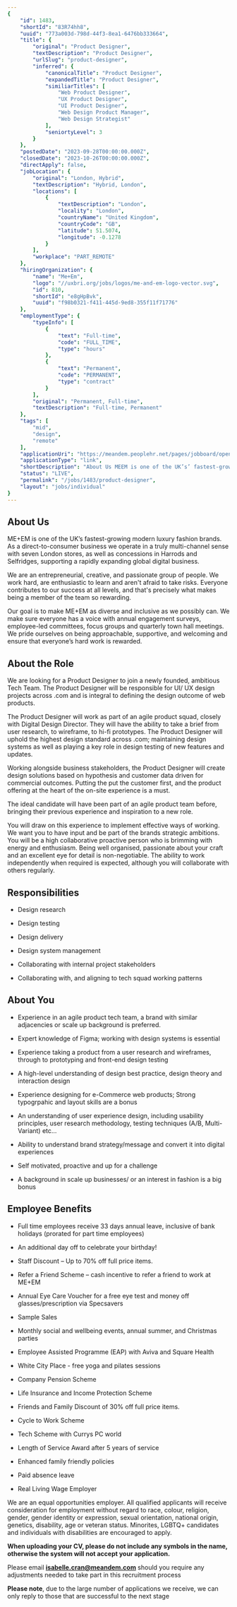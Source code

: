 ```yaml
---
{
	"id": 1483,
	"shortId": "83R74hh8",
	"uuid": "773a003d-798d-44f3-8ea1-6476bb333664",
	"title": {
		"original": "Product Designer",
		"textDescription": "Product Designer",
		"urlSlug": "product-designer",
		"inferred": {
			"canonicalTitle": "Product Designer",
			"expandedTitle": "Product Designer",
			"similiarTitles": [
				"Web Product Designer",
				"UX Product Designer",
				"UI Product Designer",
				"Web Design Product Manager",
				"Web Design Strategist"
			],
			"seniortyLevel": 3
		}
	},
	"postedDate": "2023-09-28T00:00:00.000Z",
	"closedDate": "2023-10-26T00:00:00.000Z",
	"directApply": false,
	"jobLocation": {
		"original": "London, Hybrid",
		"textDescription": "Hybrid, London",
		"locations": [
			{
				"textDescription": "London",
				"locality": "London",
				"countryName": "United Kingdom",
				"countryCode": "GB",
				"latitude": 51.5074,
				"longitude": -0.1278
			}
		],
		"workplace": "PART_REMOTE"
	},
	"hiringOrganization": {
		"name": "Me+Em",
		"logo": "//uxbri.org/jobs/logos/me-and-em-logo-vector.svg",
		"id": 810,
		"shortId": "e8gHpBvk",
		"uuid": "f98b0321-f411-445d-9ed8-355f11f71776"
	},
	"employmentType": {
		"typeInfo": [
			{
				"text": "Full-time",
				"code": "FULL_TIME",
				"type": "hours"
			},
			{
				"text": "Permanent",
				"code": "PERMANENT",
				"type": "contract"
			}
		],
		"original": "Permanent, Full-time",
		"textDescription": "Full-time, Permanent"
	},
	"tags": [
		"mid",
		"design",
		"remote"
	],
	"applicationUri": "https://meandem.peoplehr.net/pages/jobboard/opening.aspx?v=dda7ddd1-911c-4188-ae25-8a914f752c12",
	"applicationType": "link",
	"shortDescription": "About Us MEEM is one of the UK’s’ fastest-growing- modern luxury fashion brands. As a direct-to-consumer-- business we operate in a truly multi-channel- sense with seven London stores, as well as",
	"status": "LIVE",
	"permalink": "/jobs/1483/product-designer",
	"layout": "jobs/individual"
}
---
```

<h2>About Us</h2><p>ME+EM is one of the UK’s fastest-growing modern luxury fashion brands. As a direct-to-consumer&nbsp;business we operate in a truly multi-channel sense with seven London stores, as well as&nbsp;concessions in Harrods and Selfridges, supporting a rapidly expanding global digital&nbsp;business.&nbsp;</p><p>​We are an entrepreneurial, creative, and passionate group of people. We work hard, are&nbsp;enthusiastic to learn and aren't afraid to take risks. Everyone contributes to our success at&nbsp;all levels, and that's precisely what makes being a member of the team so rewarding.&nbsp;</p><p>Our goal is to make ME+EM as diverse and inclusive as we possibly can. We make&nbsp;sure everyone has a voice with annual engagement surveys, employee-led committees,&nbsp;focus groups and quarterly town hall meetings. We pride ourselves on being approachable,&nbsp;supportive, and welcoming and ensure that everyone’s hard work is rewarded.</p><h2>About the Role</h2><p>We are looking for a Product Designer to join a newly founded, ambitious Tech Team. The Product Designer will be responsible for UI/ UX design projects across .com and is integral to defining the design outcome of web products.</p><p>The Product Designer will work as part of an agile product squad, closely with Digital Design Director. They will have the ability to take a brief from user research, to wireframe, to hi-fi prototypes. The Product Designer will uphold the highest design standard across .com; maintaining design systems as well as playing a key role in design testing of new features and updates.</p><p>Working alongside business stakeholders, the Product Designer will create design solutions based on hypothesis and customer data driven for commercial outcomes. Putting the put the customer first, and the product offering at the heart of the on-site experience is a must.​</p><p>The ideal candidate will have been part of an agile product team before, bringing their previous experience and inspiration to a new role.</p><p>You will draw on this experience to implement effective ways of working. We want you to have input and be part of the brands strategic ambitions. You will be a high collaborative proactive person who is brimming with energy and enthusiasm. Being well organised, passionate about your craft and an excellent eye for detail is non-negotiable. The ability to work independently when required is expected, although you will collaborate with others regularly.</p><h2>Responsibilities</h2><ul><li><p>Design research</p></li><li><p>Design testing</p></li><li><p>Design delivery</p></li><li><p>Design system management</p></li><li><p>Collaborating with internal project stakeholders</p></li><li><p>Collaborating with, and aligning to tech squad working patterns</p></li></ul><h2>About You</h2><ul><li><p>Experience in an agile product tech team, a brand with similar adjacencies or scale up background is preferred.</p></li><li><p>Expert knowledge of Figma; working with design systems is essential</p></li><li><p>Experience taking a product from a user research and wireframes, through to prototyping and front-end design testing</p></li><li><p>A high-level understanding of design best practice, design theory and interaction design</p></li><li><p>Experience designing for e-Commerce web products; Strong typogrpahic and layout skills are a bonus</p></li><li><p>An understanding of user experience design, including usability principles, user research methodology, testing techniques (A/B, Multi-Variant) etc...</p></li><li><p>Ability to understand brand strategy/message and convert it into digital experiences</p></li><li><p>Self motivated, proactive and up for a challenge&nbsp;</p></li><li><p>A background in scale up businesses/ or an interest in fashion is a big bonus</p></li></ul><h2>Employee Benefits</h2><ul><li><p>Full time employees receive 33 days annual leave, inclusive of bank holidays (prorated for part time employees)</p></li><li><p>​An additional day off to celebrate your birthday!</p></li><li><p>Staff Discount – Up to 70% off full price items.</p></li><li><p>Refer a Friend Scheme – cash incentive to refer a friend to work at ME+EM</p></li><li><p>Annual Eye Care Voucher for a free eye test and money off glasses/prescription via Specsavers</p></li><li><p>Sample Sales</p></li><li><p>Monthly social and wellbeing events, annual summer, and Christmas parties</p></li><li><p>Employee Assisted Programme (EAP) with Aviva and Square Health</p></li><li><p>White City Place - free yoga and pilates sessions</p></li><li><p>Company Pension Scheme</p></li><li><p>Life Insurance and Income Protection Scheme</p></li><li><p>Friends and Family Discount of 30% off full price items.</p></li><li><p>Cycle to Work Scheme</p></li><li><p>Tech Scheme with Currys PC world</p></li><li><p>Length of Service Award after 5 years of service</p></li><li><p>Enhanced family friendly policies</p></li><li><p>Paid absence leave</p></li><li><p>Real Living Wage Employer</p></li></ul><p>We are an equal opportunities employer.&nbsp;All qualified applicants will receive consideration for employment without regard to race, colour, religion, gender, gender identity or expression, sexual orientation, national origin, genetics, disability, age or veteran status.&nbsp;Minorites, LGBTQ+ candidates and individuals with disabilities are encouraged to apply.</p><p><strong>When uploading your CV, please do not include any symbols in the name, otherwise the system will not accept your application.</strong></p><p>Please email&nbsp;<a target="_blank" rel="noopener noreferrer nofollow" href="mailto:isabelle.cran@meandem.com"><strong>isabelle.cran@meandem.com</strong></a>&nbsp;should you require any adjustments needed to take part in this recruitment process</p><p><strong>Please note</strong>, due to the large number of applications we receive, we can only reply to those that are successful to the next stage</p>
